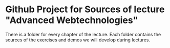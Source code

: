 # Github Project for Sources of lecture "Advanced Webtechnologies"

There is a folder for every chapter of the lecture. Each folder contains the sources of the exercises and demos we will develop during lectures.
